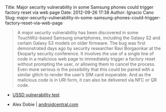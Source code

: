 Title: Major security vulnerability in some Samsung phones could trigger factory reset via web page
Date: 2012-09-26 17:38
Author: Ignacio Cano
Slug: major-security-vulnerability-in-some-samsung-phones-could-trigger-factory-reset-via-web-page

> A major security vulnerability has been discovered in some
> TouchWiz-based Samsung smartphones, including the Galaxy S2 and
> certain Galaxy S3 models on older firmware. The bug was first
> demonstrated days ago by security researcher Ravi Borgaonkar at the
> Ekoparty security conference. It involves the use of a single line of
> code in a malicious web page to immediately trigger a factory reset
> without prompting the user, or allowing them to cancel the process.
> Even more serious is the possibility that this could be paired with a
> similar glitch to render the user’s SIM card inoperable. And as the
> malicious code is in URI form, it can also be delivered via NFC or QR
> code.

- [USSD vulnerability test][]
- Alex Dobie | [androidcentral.com][]

  [USSD vulnerability test]: http://www.androidcentral.com/ussd-test
    "USSD vulnerability test"
  [androidcentral.com]: http://www.androidcentral.com/major-security-vulnerability-samsung-phones-could-trigger-factory-reset-web-browser
    "Major security vulnerability in some Samsung phones could trigger factory reset via web page"
